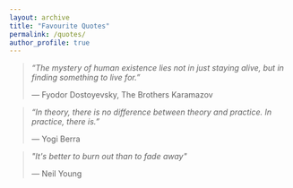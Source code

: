 ```yaml
---
layout: archive
title: "Favourite Quotes"
permalink: /quotes/
author_profile: true
---
```



>*“The mystery of human existence lies not in just staying alive, but in finding something to live for.”*
>
>― Fyodor Dostoyevsky, The Brothers Karamazov



>*“In theory, there is no difference between theory and practice. In practice, there is.”*
>
>― Yogi Berra



>*"It's better to burn out than to fade away"*
>
>— Neil Young
```